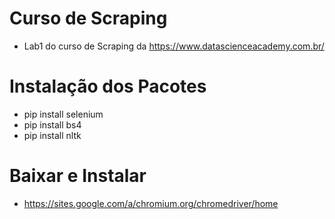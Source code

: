 # Curso de Scraping
- Lab1 do curso de Scraping da https://www.datascienceacademy.com.br/

# Instalação dos Pacotes
- pip install selenium
- pip install bs4
- pip install nltk


# Baixar e Instalar 
- https://sites.google.com/a/chromium.org/chromedriver/home